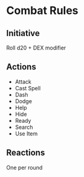 # Combat Rules

## Initiative
Roll d20 + DEX modifier

## Actions
- Attack
- Cast Spell
- Dash
- Dodge
- Help
- Hide
- Ready
- Search
- Use Item

## Reactions
One per round